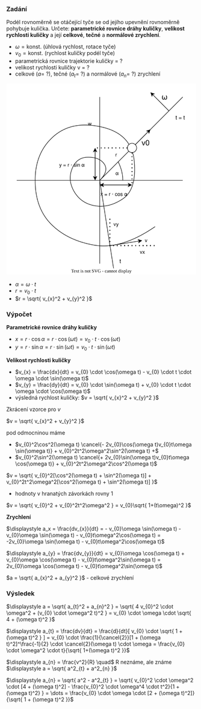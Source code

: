 ### Zadání

Podél rovnoměrně se otáčející tyče se od jejího upevnění rovnoměrně pohybuje kulička. Určete: **parametrické rovnice dráhy kuličky**, **velikost rychlosti kuličky** a její **celkové**, **tečné** a **normálové zrychlení**.

- $\omega = \text{konst.}$ (úhlová rychlost, rotace tyče)
- $v_{0} = \text{konst.}$ (rychlost kuličky podél tyče)
- parametrická rovnice trajektorie kuličky = ?
- velikost rychlosti kuličky v = ?
- celkové ($a = \ ?$), tečné ($a_{t} = \ ?$) a normálové ($a_{n} = \ ?$) zrychlení

![](_assets/priklad2.svg)

- $\alpha = \omega \cdot t$
- $r = v_{0} \cdot t$
- $r = \sqrt{ v_{x}^2 + v_{y}^2 }$

### Výpočet

**Parametrické rovnice dráhy kuličky**
- $x = r \cdot \cos \alpha = r \cdot \cos(\omega t) = v_{0} \cdot t \cdot \cos(\omega t)$
- $y = r \cdot \sin \alpha = r \cdot \sin(\omega t) = v_{0} \cdot t \cdot \sin(\omega t)$

**Velikost rychlosti kuličky**
- $v_{x} = \frac{dx}{dt} = v_{0} \cdot \cos(\omega t) - v_{0} \cdot t \cdot \omega \cdot \sin(\omega t)$
- $v_{y} = \frac{dy}{dt} = v_{0} \cdot \sin(\omega t) + v_{0} \cdot t \cdot \omega \cdot \cos(\omega t)$
- výsledná rychlost kuličky: $v = \sqrt{ v_{x}^2 + v_{y}^2 }$

Zkrácení vzorce pro $v$

$v = \sqrt{ v_{x}^2 + v_{y}^2 }$

pod odmocninou máme
- $v_{0}^2\cos^2(\omega t) \cancel{- 2v_{0}\cos(\omega t)v_{0}t\omega \sin(\omega t)} + v_{0}^2t^2\omega^2\sin^2(\omega t) +$
- $v_{0}^2\sin^2(\omega t) \cancel{+ 2v_{0}\sin(\omega t)v_{0}t\omega \cos(\omega t)} + v_{0}^2t^2\omega^2\cos^2(\omega t)$

$v = \sqrt{ v_{0}^2[\cos^2(\omega t) + \sin^2(\omega t)] + v_{0}^2t^2\omega^2[\cos^2(\omega t) + \sin^2(\omega t)] }$
- hodnoty v hranatých závorkách rovny 1

$v = \sqrt{ v_{0}^2 + v_{0}^2t^2\omega^2 } = v_{0}\sqrt{ 1+(t\omega)^2 }$

**Zrychlení**

$\displaystyle a_x = \frac{dv_{x}}{dt} = - v_{0}\omega \sin(\omega t) - v_{0}\omega \sin(\omega t) - v_{0}t\omega^2\cos(\omega t) = -2v_{0}\omega \sin(\omega t) - v_{0}t\omega^2\cos(\omega t)$

$\displaystyle a_{y} = \frac{dv_{y}}{dt} = v_{0}\omega \cos(\omega t) + v_{0}\omega \cos(\omega t) - v_{0}t\omega^2\sin(\omega t) = 2v_{0}\omega \cos(\omega t) - v_{0}t\omega^2\sin(\omega t)$

$a = \sqrt{ a_{x}^2 + a_{y}^2 }$ - celkové zrychlení

### Výsledek

$\displaystyle a = \sqrt{ a_{t}^2 + a_{n}^2 } = \sqrt{ 4 v_{0}^2 \cdot \omega^2 + (v_{0} \cdot \omega^2 t)^2 } = v_{0} \cdot \omega \cdot \sqrt{ 4 + (\omega t)^2 }$

$\displaystyle a_{t} = \frac{dv}{dt} = \frac{d}{dt}[ v_{0} \cdot \sqrt{ 1 + (\omega t)^2 } ] = v_{0} \cdot \frac{1}{\cancel{2}}[1 + (\omega t)^2]^\frac{-1}{2} \cdot \cancel{2}(\omega t) \cdot \omega = \frac{v_{0} \cdot \omega^2 \cdot t}{\sqrt{ 1+(\omega t)^2 }}$

$\displaystyle a_{n} = \frac{v^2}{R} \quad$ R neznáme, ale známe $\displaystyle a = \sqrt{ a^2_{t} + a^2_{n} }$

$\displaystyle a_{n} = \sqrt{ a^2 - a^2_{t} } = \sqrt{ v_{0}^2 \cdot \omega^2 \cdot [4 + (\omega t)^2] - \frac{v_{0}^2 \cdot \omega^4 \cdot t^2}{1 + (\omega t)^2} } = \dots = \frac{v_{0} \cdot \omega \cdot [2 + (\omega t)^2]}{\sqrt{ 1 + (\omega t)^2 }}$